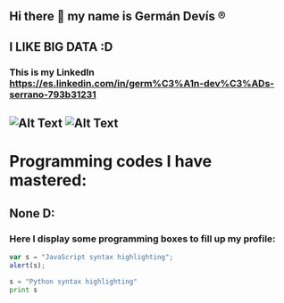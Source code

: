 ## Hi there 👋 my name is Germán Devís &reg;
**I LIKE BIG DATA :D**
---

### This is my LinkedIn https://es.linkedin.com/in/germ%C3%A1n-dev%C3%ADs-serrano-793b31231
![Alt Text](1742246757857.jpg)
![Alt Text](https://media.giphy.com/media/vFKqnCdLPNOKc/giphy.gif)
---

# Programming codes I have mastered:
## None D: 

### Here I display some programming boxes to fill up my profile:
```javascript
var s = "JavaScript syntax highlighting";
alert(s);
```
 
```python
s = "Python syntax highlighting"
print s
```
 